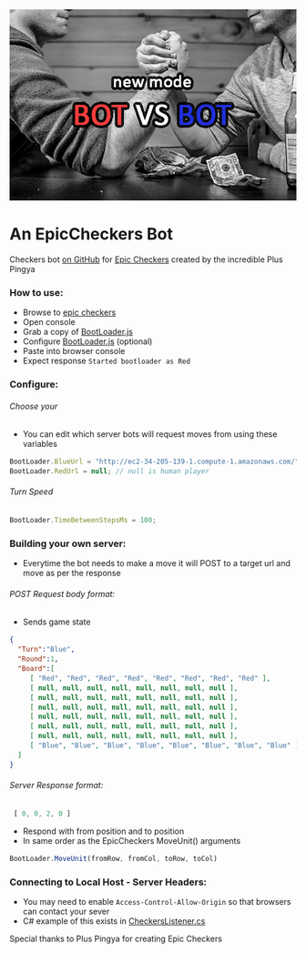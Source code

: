 <img src="https://raw.githubusercontent.com/sleepyparadox/EpicCheckersBot/master/Img/bot_vs_bot.jpg">


# An EpicCheckers Bot
Checkers bot [on GitHub](https://github.com/sleepyparadox/EpicCheckersBot) for [Epic Checkers](http://epiccheckers.appspot.com/) created by the incredible Plus Pingya


### How to use:

 * Browse to [epic checkers](http://epiccheckers.appspot.com/)
 * Open console
 * Grab a copy of [BootLoader.js](https://raw.githubusercontent.com/sleepyparadox/EpicCheckersBot/master/Source/EpicCheckersBot/BootLoader.js) 
  * Configure [BootLoader.js](https://raw.githubusercontent.com/sleepyparadox/EpicCheckersBot/master/Source/EpicCheckersBot/BootLoader.js) (optional)
  * Paste into browser console
  * Expect response ```Started bootloader as Red```

### Configure:

###### Choose your 
 *  You can edit which server bots will request moves from using these variables
```javascript
BootLoader.BlueUrl = "http://ec2-34-205-139-1.compute-1.amazonaws.com/";
BootLoader.RedUrl = null; // null is human player
```
###### Turn Speed
```javascript
BootLoader.TimeBetweenStepsMs = 100;
```

### Building your own server:
   * Everytime the bot needs to make a move it will POST to a target url and move as per the response
###### POST Request body format:
 *  Sends game state
 ```json
{  
   "Turn":"Blue",
   "Round":1,
   "Board":[  
      [ "Red", "Red", "Red", "Red", "Red", "Red", "Red", "Red" ],
      [ null, null, null, null, null, null, null, null ],
      [ null, null, null, null, null, null, null, null ],
      [ null, null, null, null, null, null, null, null ],
      [ null, null, null, null, null, null, null, null ],
      [ null, null, null, null, null, null, null, null ],
      [ null, null, null, null, null, null, null, null ],
      [ "Blue", "Blue", "Blue", "Blue", "Blue", "Blue", "Blue", "Blue" ]
   ]
}
 ```

###### Server Response format:
```javascript
 [ 0, 0, 2, 0 ]
 ```
  * Respond with from position and to position
  * In same order as the EpicCheckers MoveUnit() arguments
 ```javascript
 BootLoader.MoveUnit(fromRow, fromCol, toRow, toCol)
 ``` 
 
 ### Connecting to Local Host - Server Headers:
   * You may need to enable ```Access-Control-Allow-Origin``` so that browsers can contact your sever
   * C# example of this exists in [CheckersListener.cs](https://github.com/sleepyparadox/EpicCheckersBot/blob/master/Source/EpicCheckersBot/Listener/CheckersListener.cs#L60)
   
   
Special thanks to Plus Pingya for creating Epic Checkers